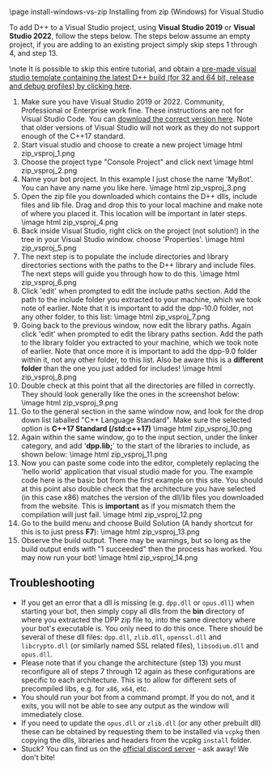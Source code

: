 \page install-windows-vs-zip Installing from zip (Windows) for Visual Studio

To add D++ to a Visual Studio project, using **Visual Studio 2019** or **Visual Studio 2022**, follow the steps below. The steps below assume an empty project, if you are adding to an existing project simply skip steps 1 through 4, and step 13.

\note It is possible to skip this entire tutorial, and obtain a [pre-made visual studio template containing the latest D++ build (for 32 and 64 bit, release and debug profiles) by clicking here](https://github.com/brainboxdotcc/windows-bot-template/).

1. Make sure you have Visual Studio 2019 or 2022. Community, Professional or Enterprise work fine. These instructions are not for Visual Studio Code. You can [download the correct version here](https://visualstudio.microsoft.com/downloads/). Note that older versions of Visual Studio will not work as they do not support enough of the C++17 standard.
2. Start visual studio and choose to create a new project
   \image html zip_vsproj_1.png
3. Choose the project type "Console Project" and click next
   \image html zip_vsproj_2.png
4. Name your bot project. In this example I just chose the name 'MyBot'. You can have any name you like here.
   \image html zip_vsproj_3.png
5. Open the zip file you downloaded which contains the D++ dlls, include files and lib file. Drag and drop this to your local machine and make note of where you placed it. This location will be important in later steps.
   \image html zip_vsproj_4.png
6. Back inside Visual Studio, right click on the project (not solution!) in the tree in your Visual Studio window. choose 'Properties'.
   \image html zip_vsproj_5.png
7. The next step is to populate the include directories and library directories sections with the paths to the D++ library and include files. The next steps will guide you through how to do this.
   \image html zip_vsproj_6.png
8. Click 'edit' when prompted to edit the include paths section. Add the path to the include folder you extracted to your machine, which we took note of earlier. Note that it is important to add the dpp-10.0 folder, not any other folder, to this list:
   \image html zip_vsproj_7.png
9. Going back to the previous window, now edit the library paths. Again click 'edit' when prompted to edit the library paths section. Add the path to the library folder you extracted to your machine, which we took note of earlier. Note that once more it is important to add the dpp-9.0 folder within it, not any other folder, to this list. Also be aware this is a **different folder** than the one you just added for includes!
   \image html zip_vsproj_8.png
10. Double check at this point that all the directories are filled in correctly. They should look generally like the ones in the screenshot below:
    \image html zip_vsproj_9.png
11. Go to the general section in the same window now, and look for the drop down list laballed "C++ Language Standard". Make sure the selected option is **C++17 Standard (/std:c++17)**
    \image html zip_vsproj_10.png
12. Again within the same window, go to the input section, under the linker category, and add '**dpp.lib;**' to the start of the libraries to include, as shown below:
    \image html zip_vsproj_11.png
13. Now you can paste some code into the editor, completely replacing the 'hello world' application that visual studio made for you. The example code here is the basic bot from the first example on this site. You should at this point also double check that the architecture you have selected (in this case x86) matches the version of the dll/lib files you downloaded from the website. This is **important** as if you mismatch them the compilation will just fail.
    \image html zip_vsproj_12.png
14. Go to the build menu and choose Build Solution (A handy shortcut for this is to just press **F7**):
    \image html zip_vsproj_13.png
15. Observe the build output. There may be warnings, but so long as the build output ends with "1 succeeded" then the process has worked. You may now run your bot!
    \image html zip_vsproj_14.png

## Troubleshooting

- If you get an error that a dll is missing (e.g. `dpp.dll` or `opus.dll`) when starting your bot, then simply copy all dlls from the **bin** directory of where you extracted the DPP zip file to, into the same directory where your bot's executable is. You only need to do this once. There should be several of these dll files: `dpp.dll`, `zlib.dll`, `openssl.dll` and `libcrypto.dll` (or similarly named SSL related files), `libsodium.dll` and `opus.dll`.
- Please note that if you change the architecture (step 13) you must reconfigure all of steps 7 through 12 again as these configurations are specific to each architecture. This is to allow for different sets of precompiled libs, e.g. for `x86`, `x64`, etc.
- You should run your bot from a command prompt. If you do not, and it exits, you will not be able to see any output as the window will immediately close.
- If you need to update the `opus.dll` or `zlib.dll` (or any other prebuilt dll) these can be obtained by requesting them to be installed via `vcpkg` then copying the dlls, libraries and headers from the vcpkg `install` folder.
- Stuck? You can find us on the [official discord server](https://discord.gg/dpp) - ask away! We don't bite!
